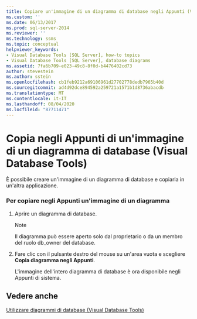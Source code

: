 ```yaml
---
title: Copiare un'immagine di un diagramma di database negli Appunti (Visual Database Tools) | Microsoft Docs
ms.custom: ''
ms.date: 06/13/2017
ms.prod: sql-server-2014
ms.reviewer: ''
ms.technology: ssms
ms.topic: conceptual
helpviewer_keywords:
- Visual Database Tools [SQL Server], how-to topics
- Visual Database Tools [SQL Server], database diagrams
ms.assetid: 7fa6b709-e023-49c8-8f0d-b4476402cd73
author: stevestein
ms.author: sstein
ms.openlocfilehash: cb1feb9212a69106961d27702778dedb7965b40d
ms.sourcegitcommit: ad4d92dce894592a259721a1571b1d8736abacdb
ms.translationtype: MT
ms.contentlocale: it-IT
ms.lasthandoff: 08/04/2020
ms.locfileid: "87711471"
---
```

# <a name="copy-an-image-of-a-database-diagram-to-the-clipboard-visual-database-tools"></a>Copia negli Appunti di un'immagine di un diagramma di database (Visual Database Tools)
  È possibile creare un'immagine di un diagramma di database e copiarla in un'altra applicazione.  
  
### <a name="to-copy-a-diagram-image-to-the-clipboard"></a>Per copiare negli Appunti un'immagine di un diagramma  
  
1.  Aprire un diagramma di database.  
  
    > [!NOTE]  
    >  Il diagramma può essere aperto solo dal proprietario o da un membro del ruolo db_owner del database.  
  
2.  Fare clic con il pulsante destro del mouse su un'area vuota e scegliere **Copia diagramma negli Appunti**.  
  
     L'immagine dell'intero diagramma di database è ora disponibile negli Appunti di sistema.  
  
## <a name="see-also"></a>Vedere anche  
 [Utilizzare diagrammi di database &#40;Visual Database Tools&#41;](visual-database-tools.md)  
  
  
